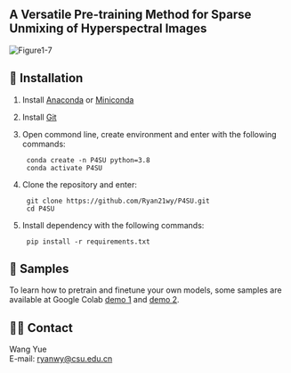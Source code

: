 ## A Versatile Pre-training Method for Sparse Unmixing of Hyperspectral Images

![Figure1-7](https://github.com/user-attachments/assets/81230595-fb8b-4289-8cb8-c0e3fadd9b9f)

## 🔨 Installation
  
1. Install [Anaconda](https://www.anaconda.com/) or [Miniconda](https://docs.conda.io/en/latest/miniconda.html)   
2. Install [Git](https://git-scm.com/downloads)  
4. Open commond line, create environment and enter with the following commands:  

        conda create -n P4SU python=3.8
        conda activate P4SU

5. Clone the repository and enter:  

        git clone https://github.com/Ryan21wy/P4SU.git
        cd P4SU

6. Install dependency with the following commands:
        
        pip install -r requirements.txt

## :art: Samples

To learn how to pretrain and finetune your own models, some samples are available at Google Colab [demo 1](https://colab.research.google.com/drive/1-QrrRAJId5VDAYJ_UU0sJYajPEM4OH-E#scrollTo=nHvck5QLfAzp) and [demo 2](https://colab.research.google.com/drive/1584zuBwzmcGEJAFoC2s-6ygoZxPAtZJE).

## 🧑‍💻 Contact

Wang Yue   
E-mail: ryanwy@csu.edu.cn 
